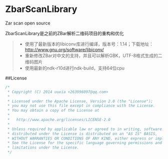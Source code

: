# ZbarScanLibrary
Zar scan open source

ZbarScanLibrary是之前的ZBar解析二维码项目的重构和优化


>* 使用了最新版本的libiconv库进行编译，版本号：1.14；下载地址： http://www.gnu.org/software/libiconv/
>* 重新修改ZBar对中文的支持，并且可以解析GBK，UTF-8格式生成的二维码图片
>* 使用最新的ndk-r10d进行ndk-build，支持64位cpu

##License

```java
/*
 * Copyright (C) 2014 uuxia <263996097@qq.com>
 * 
 * Licensed under the Apache License, Version 2.0 (the "License");
 * you may not use this file except in compliance with the License.
 * You may obtain a copy of the License at
 * 
 *   http://www.apache.org/licenses/LICENSE-2.0
 * 
 * Unless required by applicable law or agreed to in writing, software
 * distributed under the License is distributed on an "AS IS" BASIS,
 * WITHOUT WARRANTIES OR CONDITIONS OF ANY KIND, either express or implied.
 * See the License for the specific language governing permissions and
 * limitations under the License.
 */
```

